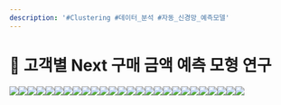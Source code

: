 ```yaml
---
description: '#Clustering #데이터_분석 #자동_신경망_예측모델'
---
```


# 🛒 고객별 Next 구매 금액 예측 모형 연구

![](<../../../../../.gitbook/assets/image (12) (1).png>)![](<../../../../../.gitbook/assets/Untitled (6) (1).png>)![](<../../../../../.gitbook/assets/Untitled 1 (5) (1).png>)![](<../../../../../.gitbook/assets/Untitled 2 (5) (1).png>)![](<../../../../../.gitbook/assets/Untitled 3 (6) (1).png>)![](<../../../../../.gitbook/assets/Untitled 4 (7).png>)![](<../../../../../.gitbook/assets/Untitled 5 (6) (1).png>)![](<../../../../../.gitbook/assets/Untitled 6 (8).png>)![](<../../../../../.gitbook/assets/Untitled 7 (4) (1).png>)![](<../../../../../.gitbook/assets/Untitled 8 (4) (1).png>)![](<../../../../../.gitbook/assets/Untitled 9 (8).png>)![](<../../../../../.gitbook/assets/Untitled 10 (8).png>)![](<../../../../../.gitbook/assets/Untitled 11 (8).png>)![](<../../../../../.gitbook/assets/Untitled 12 (8).png>)![](<../../../../../.gitbook/assets/Untitled 13 (5) (1).png>)![](<../../../../../.gitbook/assets/Untitled 14 (5) (1).png>)![](<../../../../../.gitbook/assets/Untitled 15 (6).png>)![](<../../../../../.gitbook/assets/Untitled 16 (5).png>)![](<../../../../../.gitbook/assets/Untitled 17 (5).png>)![](<../../../../../.gitbook/assets/Untitled 18 (5).png>)![](<../../../../../.gitbook/assets/Untitled 19 (4).png>)![](<../../../../../.gitbook/assets/image (8) (1).png>)![](<../../../../../.gitbook/assets/image (7) (1).png>)![](<../../../../../.gitbook/assets/image (6) (1).png>)![](<../../../../../.gitbook/assets/image (13) (1).png>)![](<../../../../../.gitbook/assets/image (9) (1).png>)
